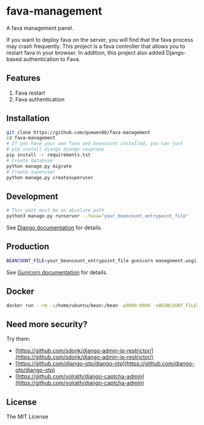 fava-management
===========================

A fava management panel.

If you want to deploy fava on the server, you will find that the fava process may crash frequently. This project is a fava controller that allows you to restart fava in your browser. In addition, this project also added Django-based authentication to Fava.

## Features
1. Fava restart
2. Fava authentication

## Installation
```bash
git clone https://github.com/quewen08/fava-management
cd fava-management
# If you have your own fava and beancount installed, you can just
# pip install django django-revproxy
pip install -r requirements.txt
# Create database
python manage.py migrate
# Create superuser
python manage.py createsuperuser
```

## Development
```bash
# This path must be an absolute path
python3 manage.py runserver --fava="your_beancount_entrypoint_file"
```

See [Django documentation](https://docs.djangoproject.com/en/3.0/ref/django-admin/) for details.

## Production
```bash
BEANCOUNT_FILE=your_beancount_entrypoint_file gunicorn management.wsgi
```
See [Gunicorn documentation](https://docs.gunicorn.org/en/latest/run.html#django) for details.

## Docker
```bash
docker run --rm -v/home/ubuntu/bean:/bean -p8000:8000 -eBEANCOUNT_FILE=/bean/main.bean -eUSERNAME=admin -ePASSWORD=12345678 -eCSRF_TRUSTED_ORIGINS="https://domain1.com,https://domain2.com" -it quewen08/fava-management
```

## Need more security?

Try them:

- [https://github.com/sdonk/django-admin-ip-restrictor/](https://github.com/sdonk/django-admin-ip-restrictor/)
- [https://github.com/django-otp/django-otp](https://github.com/django-otp/django-otp)
- [https://github.com/volrath/django-captcha-admin](https://github.com/volrath/django-captcha-admin)

## License
The MIT License
